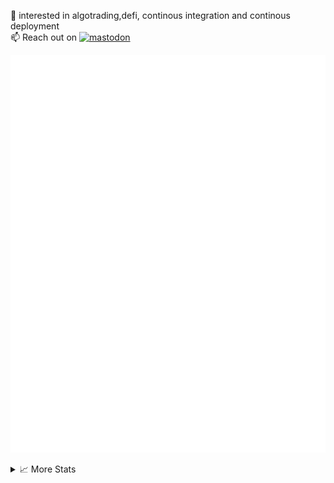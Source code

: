 👀 interested in algotrading,defi, continous integration and continous deployment <br>
📫 Reach out on [![mastodon](https://badgen.net/badge/icon/mastodon/purple?icon=mastodon&label)](@MrAniki@mastodon.social) 
<br>

![Metrics](/github-metrics.svg)

<details>
<summary>📈 More Stats</summary>
  
![Metrics](/metrics.plugin.habits.facts.svg)

<!--  
#![](http://github-profile-summary-cards.vercel.app/api/cards/profile-details?username=mraniki&theme=dracula) 

#![](http://github-profile-summary-cards.vercel.app/api/cards/repos-per-language?username=mraniki&theme=dracula) 

#![](http://github-profile-summary-cards.vercel.app/api/cards/most-commit-language?username=mraniki&theme=dracula)
-->
</details>
